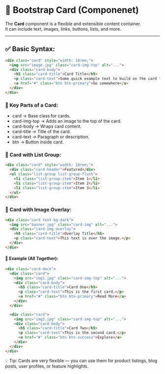 # 🔹 Bootstrap Card (Componenet)

The **Card** component is a flexible and extensible content container.  
It can include text, images, links, buttons, lists, and more.

---

## ✅ Basic Syntax:

```html
<div class="card" style="width: 18rem;">
  <img src="image.jpg" class="card-img-top" alt="...">
  <div class="card-body">
    <h5 class="card-title">Card Title</h5>
    <p class="card-text">Some quick example text to build on the card title and fill the content.</p>
    <a href="#" class="btn btn-primary">Go somewhere</a>
  </div>
</div>
```

### 🧩 Key Parts of a Card:
- card → Base class for cards.
- card-img-top → Adds an image to the top of the card.
- card-body → Wraps card content.
- card-title → Title of the card.
- card-text → Paragraph or description.
- btn → Button inside card.

### 🎨 Card with List Group:
```html
<div class="card" style="width: 18rem;">
  <div class="card-header">Featured</div>
  <ul class="list-group list-group-flush">
    <li class="list-group-item">Item 1</li>
    <li class="list-group-item">Item 2</li>
    <li class="list-group-item">Item 3</li>
  </ul>
</div>
```

### 📌 Card with Image Overlay:
```html
<div class="card text-bg-dark">
  <img src="banner.jpg" class="card-img" alt="...">
  <div class="card-img-overlay">
    <h5 class="card-title">Overlay Title</h5>
    <p class="card-text">This text is over the image.</p>
  </div>
</div>
```

#### 🔄 Example (All Together):
```html
<div class="card-deck">
  <div class="card">
    <img src="img1.jpg" class="card-img-top" alt="...">
    <div class="card-body">
      <h5 class="card-title">Card One</h5>
      <p class="card-text">This is the first card.</p>
      <a href="#" class="btn btn-primary">Read More</a>
    </div>
  </div>

  <div class="card">
    <img src="img2.jpg" class="card-img-top" alt="...">
    <div class="card-body">
      <h5 class="card-title">Card Two</h5>
      <p class="card-text">This is the second card.</p>
      <a href="#" class="btn btn-success">Explore</a>
    </div>
  </div>
</div>
```

💡 Tip: Cards are very flexible — you can use them for product listings, blog posts, user profiles, or feature highlights.
